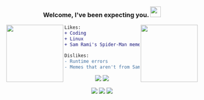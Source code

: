 <!-- ReadMe Inspirations
https://github.com/WaylonWalker/WaylonWalker
https://awesomegithubprofile.tech/
-->
<!-- GitHub ReadMe Generator
https://rahuldkjain.github.io/gh-profile-readme-generator/
-->
<h3 align="center"> <!-- Interests -->
  Welcome, I've been expecting you.
  <img src="https://media.giphy.com/media/hvRJCLFzcasrR4ia7z/giphy.gif" width="28">
<!-- ![](./image.svg) -->
</h3>

<a> <!-- Dog Ear Left & Right  -->
  <img align="left" src="https://user-images.githubusercontent.com/11577850/129963977-5b020500-5530-462c-a3d8-9dd3eab36642.gif" width="150" height="150" />
</a>

<a> <!-- Dog Ear Both-->
  <img align="right" src="https://user-images.githubusercontent.com/11577850/129978921-8664ab69-9b7c-499c-96a7-7cf3578f5a68.gif" width="150" height="150" />
</a>

```diff
Likes:
+ Coding
+ Linux
+ Sam Rami's Spider-Man memes aka The Holy Trilogy
```

```diff
Dislikes:
- Runtime errors
- Memes that aren't from Sam Rami's Spider-Man
```
<!---
<p align="center"> <!-- Music Selection -->
<!--
  <b>What I Listen To When Coding</b><br>
  <a href="https://youtu.be/ft-j9VL84TQ">Relaxing</a> |
  <a href="https://youtu.be/nL8hVXSDmNM">Inspirational</a> |
  <a href="https://youtu.be/BPs0kpB0tuY">Energetic</a> |
  <a href="https://youtu.be/czTksCF6X8Y">Focus</a> |
  <a href="https://youtu.be/lpvT-Fciu-4">80's</a> |
  <a href="https://youtu.be/0oxt-WtC6Oc">Chill</a> |
  <a href="https://youtu.be/Z0NlmumRuVE">Feel Good</a> |
  <a href="https://youtu.be/dQw4w9WgXcQ">Indie</a>
</p>
-->

<p align="center"> <!-- Regular Badges -->
  <img src="https://awesome.re/badge-flat.svg"/> <!-- Awesome Shades --> <!-- https://github.com/sindresorhus/awesome/blob/main/awesome.md -->
  <img src="https://komarev.com/ghpvc/?username=nawaljahmed&color=ff69b4&style=flat-square&label=Visits"> <!-- Visitor Count -->
</p>

<p align="center"> <!-- Workstation Badges --> <!-- https://github.com/alexandresanlim/Badges4-README.md-Profile -->
  <img src="https://img.shields.io/badge/Manjaro-35BF5C?style=for-the-badge&logo=Manjaro&logoColor=white"/> <!-- Manjaro Linux Badge -->
  <img src="https://img.shields.io/badge/NVIDIA-GTX1060-76B900?style=for-the-badge&logo=nvidia&logoColor=white"/> <!-- NVIDIA Badge -->
  <img src="https://img.shields.io/badge/AMD-Ryzen_7_1800X-ED1C24?style=for-the-badge&logo=amd&logoColor=white"/> <!-- AMD CPU Badge -->
</p>

<!-- Technologies
JavaScript
NodeJS
SQL
Postman
Postbird
Sequelize (ORM)
Nodemon (Node Package)
Mocha (Node Package)
Chai (Node Package)
Express
Pug
Csurf (Node Package)
Cookie-Parser (Node Package)
Netlify
Heroku
HTML
CSS
Python
React -->

<!--
![JS Badge](https://img.shields.io/badge/JavaScript-F7DF1E?style=for-the-badge&logo=javascript&logoColor=black)

![HTML 5 Badge](https://img.shields.io/badge/HTML5-E34F26?style=for-the-badge&logo=html5&logoColor=white)

![CSS3 Badge](https://img.shields.io/badge/CSS3-1572B6?style=for-the-badge&logo=css3&logoColor=white)

![Python Badge](https://img.shields.io/badge/Python-3776AB?style=for-the-badge&logo=python&logoColor=white)

![Node.JS Badge](https://img.shields.io/badge/Node.js-339933?style=for-the-badge&logo=nodedotjs&logoColor=white)

![React Badge](https://img.shields.io/badge/React-20232A?style=for-the-badge&logo=react&logoColor=61DAFB)

![Docker Badge](https://img.shields.io/badge/Docker-2CA5E0?style=for-the-badge&logo=docker&logoColor=white)

![Mocha Badge](https://img.shields.io/badge/Mocha-8D6748?style=for-the-badge&logo=Mocha&logoColor=white)

![Arch Linux Badge](https://img.shields.io/badge/Arch_Linux-1793D1?style=for-the-badge&logo=arch-linux&logoColor=white)

![NVIDIA Badge](https://img.shields.io/badge/NVIDIA-GTX1060-76B900?style=for-the-badge&logo=nvidia&logoColor=white)

![AMD CPU Badge](https://img.shields.io/badge/AMD-Ryzen_7_1800X-ED1C24?style=for-the-badge&logo=amd&logoColor=white)

![Figma Badge](https://img.shields.io/badge/Figma-F24E1E?style=for-the-badge&logo=figma&logoColor=white)

![Manjaro](https://img.shields.io/badge/Manjaro-35BF5C?style=for-the-badge&logo=Manjaro&logoColor=white)
-->

<!--
[![Visits Badge](https://hits.seeyoufarm.com/api/count/incr/badge.svg?url=https%3A%2F%2Fgithub.com%2FNawalJAhmed%2FNawalJAhmed&count_bg=%234BC51D&title_bg=%23555555&icon=&icon_color=%23E7E7E7&title=Visits&edge_flat=true)](https://hits.seeyoufarm.com)
![Komarev Visits Badge](https://komarev.com/ghpvc/?username=nawaljahmed&color=ff69b4&style=flat-square&label=Visits)
-->

<!--
```diff
- text in red
+ text in green
! text in orange[Visits Badge]
# text in gray
@@ text in purple (and bold)@@
```
-->

<!--
<b>What I like:</b> Coding & Raimi's Spider-man memes.
<br>
-->

<!--
<b>What I Listen To When Coding:</b> [Relaxing](https://youtu.be/ft-j9VL84TQ), [Inspirational](https://youtu.be/nL8hVXSDmNM), [Energetic](https://youtu.be/BPs0kpB0tuY), [Focus](https://youtu.be/czTksCF6X8Y), [80's](https://youtu.be/lpvT-Fciu-4), [Chill](https://youtu.be/0oxt-WtC6Oc), [Feel Good](https://youtu.be/Z0NlmumRuVE), [Indie](https://youtu.be/dQw4w9WgXcQ).
-->

<!--
[![NJA's GitHub stats](https://github-readme-stats.vercel.app/api?username=nawaljahmed&show_icons=true&theme=radical&custom_title=Stats&include_all_commits=true&count_private=true)](https://github.com/anuraghazra/github-readme-stats)
-->

<!--
[![Top Langs](https://github-readme-stats.vercel.app/api/top-langs/?username=nawaljahmed&count&layout=compact&theme=radical)](https://github.com/anuraghazra/github-readme-stats)
-->

<!--
[![NJA's wakatime stats](https://github-readme-stats.vercel.app/api/wakatime?username=NawalJAhmed&layout=compact&theme=radical)](https://github.com/anuraghazra/github-readme-stats)
-->

<!--
**NawalJAhmed/NawalJAhmed** is a ✨ _special_ ✨ repository because its `README.md` (this file) appears on your GitHub profile.

Here are some ideas to get you started:

- 🔭 I’m currently working on ...
- 🌱 I’m currently learning ...
- 👯 I’m looking to collaborate on ...
- 🤔 I’m looking for help with ...
- 💬 Ask me about ...
- 📫 How to reach me: ...
- 😄 Pronouns: ...
- ⚡ Fun fact: ...
-->
